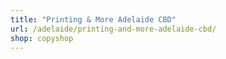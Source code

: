 ```yaml
---
title: "Printing & More Adelaide CBD"
url: /adelaide/printing-and-more-adelaide-cbd/
shop: copyshop
---
```

